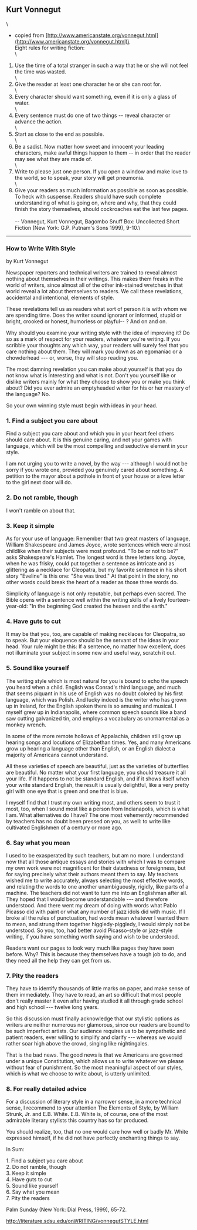 Kurt Vonnegut
-------------

\
 - copied from
[http://www.americanstate.org/vonnegut.html](http://www.americanstate.org/vonnegut.html)\
 \
 Eight rules for writing fiction:\
 \
 1. Use the time of a total stranger in such a way that he or she will
not feel the time was wasted.\
 \
 2. Give the reader at least one character he or she can root for.\
 \
 3. Every character should want something, even if it is only a glass of
water.\
 \
 4. Every sentence must do one of two things -- reveal character or
advance the action.\
 \
 5. Start as close to the end as possible.\
 \
 6. Be a sadist. Now matter how sweet and innocent your leading
characters, make awful things happen to them -- in order that the reader
may see what they are made of.\
 \
 7. Write to please just one person. If you open a window and make love
to the world, so to speak, your story will get pneumonia.\
 \
 8. Give your readers as much information as possible as soon as
possible. To heck with suspense. Readers should have such complete
understanding of what is going on, where and why, that they could finish
the story themselves, should cockroaches eat the last few pages.\
 \
 -- Vonnegut, Kurt Vonnegut, Bagombo Snuff Box: Uncollected Short
Fiction (New York: G.P. Putnam's Sons 1999), 9-10.\

* * * * *

### How to Write With Style

by Kurt Vonnegut

Newspaper reporters and technical writers are trained to reveal almost
nothing about themselves in their writings. This makes them freaks in
the world of writers, since almost all of the other ink-stained wretches
in that world reveal a lot about themselves to readers. We call these
revelations, accidental and intentional, elements of style.

These revelations tell us as readers what sort of person it is with whom
we are spending time. Does the writer sound ignorant or informed, stupid
or bright, crooked or honest, humorless or playful-- ? And on and on.

Why should you examine your writing style with the idea of improving it?
Do so as a mark of respect for your readers, whatever you're writing. If
you scribble your thoughts any which way, your readers will surely feel
that you care nothing about them. They will mark you down as an
egomaniac or a chowderhead --- or, worse, they will stop reading you.

The most damning revelation you can make about yourself is that you do
not know what is interesting and what is not. Don't you yourself like or
dislike writers mainly for what they choose to show you or make you
think about? Did you ever admire an emptyheaded writer for his or her
mastery of the language? No.

So your own winning style must begin with ideas in your head.

### 1. Find a subject you care about

Find a subject you care about and which you in your heart feel others
should care about. It is this genuine caring, and not your games with
language, which will be the most compelling and seductive element in
your style.

I am not urging you to write a novel, by the way --- although I would
not be sorry if you wrote one, provided you genuinely cared about
something. A petition to the mayor about a pothole in front of your
house or a love letter to the girl next door will do.

### 2. Do not ramble, though

I won't ramble on about that.

### 3. Keep it simple

As for your use of language: Remember that two great masters of
language, William Shakespeare and James Joyce, wrote sentences which
were almost childlike when their subjects were most profound. "To be or
not to be?" asks Shakespeare's Hamlet. The longest word is three letters
long. Joyce, when he was frisky, could put together a sentence as
intricate and as glittering as a necklace for Cleopatra, but my favorite
sentence in his short story "Eveline" is this one: "She was tired." At
that point in the story, no other words could break the heart of a
reader as those three words do.

Simplicity of language is not only reputable, but perhaps even sacred.
The Bible opens with a sentence well within the writing skills of a
lively fourteen-year-old: "In the beginning God created the heaven and
the earth."

### 4. Have guts to cut

It may be that you, too, are capable of making necklaces for Cleopatra,
so to speak. But your eloquence should be the servant of the ideas in
your head. Your rule might be this: If a sentence, no matter how
excellent, does not illuminate your subject in some new and useful way,
scratch it out.

### 5. Sound like yourself

The writing style which is most natural for you is bound to echo the
speech you heard when a child. English was Conrad's third language, and
much that seems piquant in his use of English was no doubt colored by
his first language, which was Polish. And lucky indeed is the writer who
has grown up in Ireland, for the English spoken there is so amusing and
musical. I myself grew up in Indianapolis, where common speech sounds
like a band saw cutting galvanized tin, and employs a vocabulary as
unornamental as a monkey wrench.

In some of the more remote hollows of Appalachia, children still grow up
hearing songs and locutions of Elizabethan times. Yes, and many
Americans grow up hearing a language other than English, or an English
dialect a majority of Americans cannot understand.

All these varieties of speech are beautiful, just as the varieties of
butterflies are beautiful. No matter what your first language, you
should treasure it all your life. If it happens to not be standard
English, and if it shows itself when your write standard English, the
result is usually delightful, like a very pretty girl with one eye that
is green and one that is blue.

I myself find that I trust my own writing most, and others seem to trust
it most, too, when I sound most like a person from Indianapolis, which
is what I am. What alternatives do I have? The one most vehemently
recommended by teachers has no doubt been pressed on you, as well: to
write like cultivated Englishmen of a century or more ago.

### 6. Say what you mean

I used to be exasperated by such teachers, but am no more. I understand
now that all those antique essays and stories with which I was to
compare my own work were not magnificent for their datedness or
foreignness, but for saying precisely what their authors meant them to
say. My teachers wished me to write accurately, always selecting the
most effective words, and relating the words to one another
unambiguously, rigidly, like parts of a machine. The teachers did not
want to turn me into an Englishman after all. They hoped that I would
become understandable --- and therefore understood. And there went my
dream of doing with words what Pablo Picasso did with paint or what any
number of jazz idols did with music. If I broke all the rules of
punctuation, had words mean whatever I wanted them to mean, and strung
them together higgledy-piggledy, I would simply not be understood. So
you, too, had better avoid Picasso-style or jazz-style writing, if you
have something worth saying and wish to be understood.

Readers want our pages to look very much like pages they have seen
before. Why? This is because they themselves have a tough job to do, and
they need all the help they can get from us.

### 7. Pity the readers

They have to identify thousands of little marks on paper, and make sense
of them immediately. They have to read, an art so difficult that most
people don't really master it even after having studied it all through
grade school and high school --- twelve long years.

So this discussion must finally acknowledge that our stylistic options
as writers are neither numerous nor glamorous, since our readers are
bound to be such imperfect artists. Our audience requires us to be
sympathetic and patient readers, ever willing to simplify and clarify
--- whereas we would rather soar high above the crowd, singing like
nightingales.

That is the bad news. The good news is that we Americans are governed
under a unique Constitution, which allows us to write whatever we please
without fear of punishment. So the most meaningful aspect of our styles,
which is what we choose to write about, is utterly unlimited.

### 8. For really detailed advice

For a discussion of literary style in a narrower sense, in a more
technical sense, I recommend to your attention The Elements of Style, by
William Strunk, Jr. and E.B. White. E.B. White is, of course, one of the
most admirable literary stylists this country has so far produced.

You should realize, too, that no one would care how well or badly Mr.
White expressed himself, if he did not have perfectly enchanting things
to say.

In Sum:

​1. Find a subject you care about\
 2. Do not ramble, though\
 3. Keep it simple\
 4. Have guts to cut\
 5. Sound like yourself\
 6. Say what you mean\
 7. Pity the readers

Palm Sunday (New York: Dial Press, 1999), 65-72.

http://literature.sdsu.edu/onWRITING/vonnegutSTYLE.html

